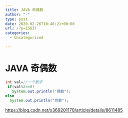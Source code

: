 ```yaml
---
title: JAVA 奇偶数
author: "-"
type: post
date: 2020-02-26T10:46:21+00:00
url: /?p=15637
categories:
  - Uncategorized

---
```

# JAVA 奇偶数
```java
int val=//一个数字
 if(val%2==0)
   System.out.println("偶数");
else
  System.out.println("奇数");
```

https://blog.csdn.net/x369201170/article/details/8611485